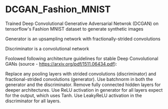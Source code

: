 # DCGAN_Fashion_MNIST
Trained Deep Convolutional Generative Adversarial Netwrok (DCGAN) on tensorflow's Fashion MNIST dataset to generate synthetic images

Generator is an upsampling network with fractionally-strided convolutions

Discriminator is a convolutional network

Foolowed following architecture guidelines for stable Deep Convolutional GANs (source - https://arxiv.org/pdf/1511.06434.pdf):

Replace any pooling layers with strided convolutions (discriminator) and fractional-strided convolutions (generator).
Use batchnorm in both the generator and the discriminator.
Remove fully connected hidden layers for deeper architectures.
Use ReLU activation in generator for all layers expect for the output, which uses Tanh.
Use LeakyReLU activation in the discriminator for all layers.

